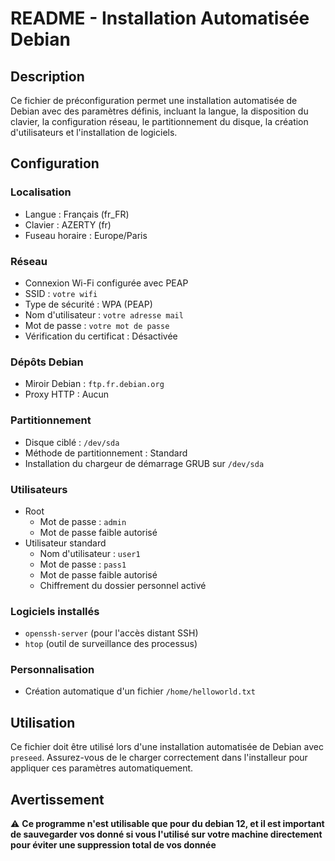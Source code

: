 # README - Installation Automatisée Debian

## Description
Ce fichier de préconfiguration permet une installation automatisée de Debian avec des paramètres définis, incluant la langue, la disposition du clavier, la configuration réseau, le partitionnement du disque, la création d'utilisateurs et l'installation de logiciels.

## Configuration
### Localisation
- Langue : Français (fr_FR)
- Clavier : AZERTY (fr)
- Fuseau horaire : Europe/Paris

### Réseau
- Connexion Wi-Fi configurée avec PEAP
- SSID : `votre wifi`
- Type de sécurité : WPA (PEAP)
- Nom d'utilisateur : `votre adresse mail`
- Mot de passe : `votre mot de passe`
- Vérification du certificat : Désactivée

### Dépôts Debian
- Miroir Debian : `ftp.fr.debian.org`
- Proxy HTTP : Aucun

### Partitionnement
- Disque ciblé : `/dev/sda`
- Méthode de partitionnement : Standard
- Installation du chargeur de démarrage GRUB sur `/dev/sda`

### Utilisateurs
- Root
  - Mot de passe : `admin`
  - Mot de passe faible autorisé
- Utilisateur standard
  - Nom d'utilisateur : `user1`
  - Mot de passe : `pass1`
  - Mot de passe faible autorisé
  - Chiffrement du dossier personnel activé

### Logiciels installés
- `openssh-server` (pour l'accès distant SSH)
- `htop` (outil de surveillance des processus)

### Personnalisation
- Création automatique d'un fichier `/home/helloworld.txt`

## Utilisation
Ce fichier doit être utilisé lors d'une installation automatisée de Debian avec `preseed`. Assurez-vous de le charger correctement dans l'installeur pour appliquer ces paramètres automatiquement.

## Avertissement
⚠ **Ce programme n'est utilisable que pour du debian 12, et il est important de sauvegarder vos donné si vous l'utilisé sur votre machine directement pour éviter une suppression total de vos donnée**

